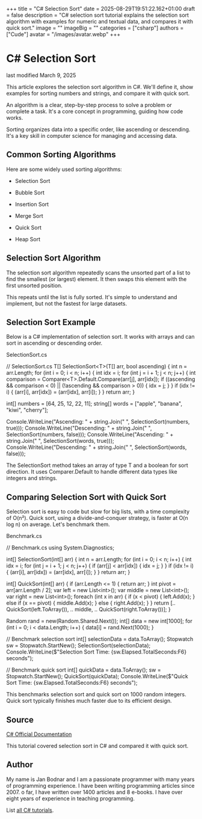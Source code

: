 +++
title = "C# Selection Sort"
date = 2025-08-29T19:51:22.162+01:00
draft = false
description = "C# selection sort tutorial explains the selection sort algorithm with examples for numeric and textual data, and compares it with quick sort."
image = ""
imageBig = ""
categories = ["csharp"]
authors = ["Cude"]
avatar = "/images/avatar.webp"
+++

# C# Selection Sort

last modified March 9, 2025

 

This article explores the selection sort algorithm in C#. We'll define it, show
examples for sorting numbers and strings, and compare it with quick sort.

An algorithm is a clear, step-by-step process to solve a problem or
complete a task. It's a core concept in programming, guiding how code works.

Sorting organizes data into a specific order, like ascending or
descending. It's a key skill in computer science for managing and accessing
data.

## Common Sorting Algorithms

Here are some widely used sorting algorithms:

- Selection Sort

- Bubble Sort

- Insertion Sort

- Merge Sort

- Quick Sort

- Heap Sort

## Selection Sort Algorithm

The selection sort algorithm repeatedly scans
the unsorted part of a list to find the smallest (or
largest) element. It then swaps this element with the first
unsorted position.

This repeats until the list is fully sorted. It's simple to
understand and implement, but not the fastest for large
datasets.

## Selection Sort Example

Below is a C# implementation of selection sort. It works
with arrays and can sort in ascending or descending order.

SelectionSort.cs
  

// SelectionSort.cs
T[] SelectionSort&lt;T&gt;(T[] arr, bool ascending)
{
    int n = arr.Length;
    for (int i = 0; i &lt; n; i++)
    {
        int idx = i;
        for (int j = i + 1; j &lt; n; j++)
        {
            int comparison = Comparer&lt;T&gt;.Default.Compare(arr[j], arr[idx]);
            if ((ascending &amp;&amp; comparison &lt; 0) || (!ascending &amp;&amp; comparison &gt; 0))
            {
                idx = j;
            }
        }
        if (idx != i)
        {
            (arr[i], arr[idx]) = (arr[idx], arr[i]);
        }
    }
    return arr;
}

int[] numbers = [64, 25, 12, 22, 11];
string[] words = ["apple", "banana", "kiwi", "cherry"];

Console.WriteLine("Ascending: " + string.Join(" ", SelectionSort(numbers, true)));
Console.WriteLine("Descending: " + string.Join(" ", SelectionSort(numbers, false)));
Console.WriteLine("Ascending: " + string.Join(" ", SelectionSort(words, true)));
Console.WriteLine("Descending: " + string.Join(" ", SelectionSort(words, false)));

The SelectionSort method takes an array of type T and
a boolean for sort direction. It uses Comparer.Default to handle
different data types like integers and strings.

## Comparing Selection Sort with Quick Sort

Selection sort is easy to code but slow for big lists, with
a time complexity of O(n²). Quick sort, using a
divide-and-conquer strategy, is faster at O(n log n) on
average. Let's benchmark them.

Benchmark.cs
  

// Benchmark.cs
using System.Diagnostics;

int[] SelectionSort(int[] arr)
{
    int n = arr.Length;
    for (int i = 0; i &lt; n; i++)
    {
        int idx = i;
        for (int j = i + 1; j &lt; n; j++)
        {
            if (arr[j] &lt; arr[idx])
            {
                idx = j;
            }
        }
        if (idx != i)
        {
            (arr[i], arr[idx]) = (arr[idx], arr[i]);
        }
    }
    return arr;
}

int[] QuickSort(int[] arr)
{
    if (arr.Length &lt;= 1)
    {
        return arr;
    }
    int pivot = arr[arr.Length / 2];
    var left = new List&lt;int&gt;();
    var middle = new List&lt;int&gt;();
    var right = new List&lt;int&gt;();
    foreach (int x in arr)
    {
        if (x &lt; pivot)
        {
            left.Add(x);
        }
        else if (x == pivot)
        {
            middle.Add(x);
        }
        else
        {
            right.Add(x);
        }
    }
    return [.. QuickSort(left.ToArray()), .. middle, .. QuickSort(right.ToArray())];
}

Random rand = new(Random.Shared.Next());
int[] data = new int[1000];
for (int i = 0; i &lt; data.Length; i++)
{
    data[i] = rand.Next(1000);
}

// Benchmark selection sort
int[] selectionData = data.ToArray();
Stopwatch sw = Stopwatch.StartNew();
SelectionSort(selectionData);
Console.WriteLine($"Selection Sort Time: {sw.Elapsed.TotalSeconds:F6} seconds");

// Benchmark quick sort
int[] quickData = data.ToArray();
sw = Stopwatch.StartNew();
QuickSort(quickData);
Console.WriteLine($"Quick Sort Time: {sw.Elapsed.TotalSeconds:F6} seconds");

This benchmarks selection sort and quick sort on 1000 random integers. Quick
sort typically finishes much faster due to its efficient design.

## Source

[C# Official Documentation](https://docs.microsoft.com/en-us/dotnet/csharp/)

This tutorial covered selection sort in C# and compared it
with quick sort.

## Author

My name is Jan Bodnar and I am a passionate programmer with many years of
programming experience. I have been writing programming articles since 2007. o
far, I have written over 1400 articles and 8 e-books. I have over eight years of
experience in teaching programming.

List [all C# tutorials](/csharp/).